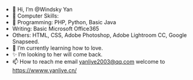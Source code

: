 - 👋 Hi, I’m @Windsky Yan
- 👀 Computer Skills:
- 💞️ Programming: PHP, Python, Basic Java
- Writing: Basic Microsoft Office365
- Others: HTML, CSS, Adobe Photoshop, Adobe Lightroom CC, Google Snapseed.
- 🌱 I’m currently learning how to love.
- ✨ I’m looking to her will come back.
- 📫 How to reach me 
     email yanliye2003@qq.com
     welcome to https://wwww.yanliye.cn/

<!---
YanLiye2003/YanLiye2003 is a ✨ special ✨ repository because its `README.md` (this file) appears on your GitHub profile.
You can click the Preview link to take a look at your changes.
--->
